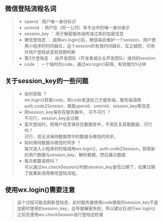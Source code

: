 ## 微信登陆流程名词
> - openid : 用户唯一身份标识  
> - unionid ：用户在（同一公司）多平台中的唯一身份表示  
> - session_key ： 用于解密服务端传递过来的加密信息   
> - 微信登陆态 ： 调用wx.login()后，微信端会维护一个session，用户使用小程序的时间越长，这个session的有效时间越长，反之越短，可用作用户登陆状态有效期判断   
> - 第3方登陆态 ： 由开发团队（开发者或企业开发团队）维持的session    
> - code ： 一个临时的code，通过wx.login()获得，有效期为5分钟

## 关于session_key的一些问题
> - 如何获取 ？     
> wx.login()获取code，把code发送给己方服务端，服务端调用auth.code2Session，换取openid、unionid、session_key等信息  
> - 把session_key保存在服务器中， 可不可行 ？       
> 不可行，session_key会过期  
> - 首次登陆时，把用户信息保存在数据库中，不用反复获取数据，可行吗？      
> 可行，但无法保持数据库中的数据与微信的同步。  
> - 如何保持数据与微信的同步 ？       
> 每次进入小程序的时候调用wx.login()，auth.code2Session，获取新的用户数据与session_key，解析数据，然后展示数据  
> - 每次都要调用吗？  
> 可以通过wx.checkSession()判断session_key是否过期了，如果过期了就重新调用微信登陆流程。  

## 使用wx.login()需要注意
> 这个过程可能会刷新登陆态，此时服务器使用code换取的session_key不是加密时使用的session_key，会导致解密失败，所以建议在进行wx.login()之前先使用wx.checkSession进行登陆态检查

